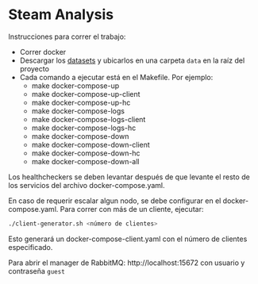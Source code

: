 # Steam Analysis

Instrucciones para correr el trabajo:

- Correr docker
- Descargar los [datasets](https://drive.google.com/drive/u/1/folders/1Y2euZUeggfJ9A4Ob5gyj8Cl-p9n_LlsX) y ubicarlos en una carpeta `data` en la raíz del proyecto
- Cada comando a ejecutar está en el Makefile. Por ejemplo:
    - make docker-compose-up
    - make docker-compose-up-client
    - make docker-compose-up-hc
    - make docker-compose-logs
    - make docker-compose-logs-client
    - make docker-compose-logs-hc
    - make docker-compose-down
    - make docker-compose-down-client
    - make docker-compose-down-hc
    - make docker-compose-down-all

Los healthcheckers se deben levantar después de que levante el resto de los servicios del archivo docker-compose.yaml.

En caso de requerir escalar algun nodo, se debe configurar en el docker-compose.yaml. Para correr con más de un cliente, ejecutar:
    
```bash
./client-generator.sh <número de clientes>
```
Esto generará un docker-compose-client.yaml con el número de clientes especificado.

Para abrir el manager de RabbitMQ: http://localhost:15672 con usuario y contraseña `guest`
